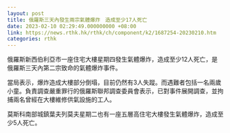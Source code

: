```yaml
---
layout: post
title: 俄羅斯三天內發生兩宗氣體爆炸　造成至少17人死亡
date: 2023-02-10 02:29:49.000000000 +08:00
link: https://news.rthk.hk/rthk/ch/component/k2/1687254-20230210.htm
categories: rthk
---
```


俄羅斯新西伯利亞市一座住宅大樓星期四發生氣體爆炸，造成至少12人死亡，是俄羅斯三天內第二宗致命的氣體爆炸事件。

當局表示，爆炸造成大樓部分倒塌，目前仍然有3人失蹤。而遇難者包括一名兩歲小童。負責調查嚴重罪行的俄羅斯聯邦調查委員會表示，已對事件展開調查，並拘捕兩名曾經在大樓維修供氣設施的工人。

莫斯科南部城鎮葉夫列莫夫星期二也有一座五層高住宅大樓發生氣體爆炸，造成至少5人死亡。
